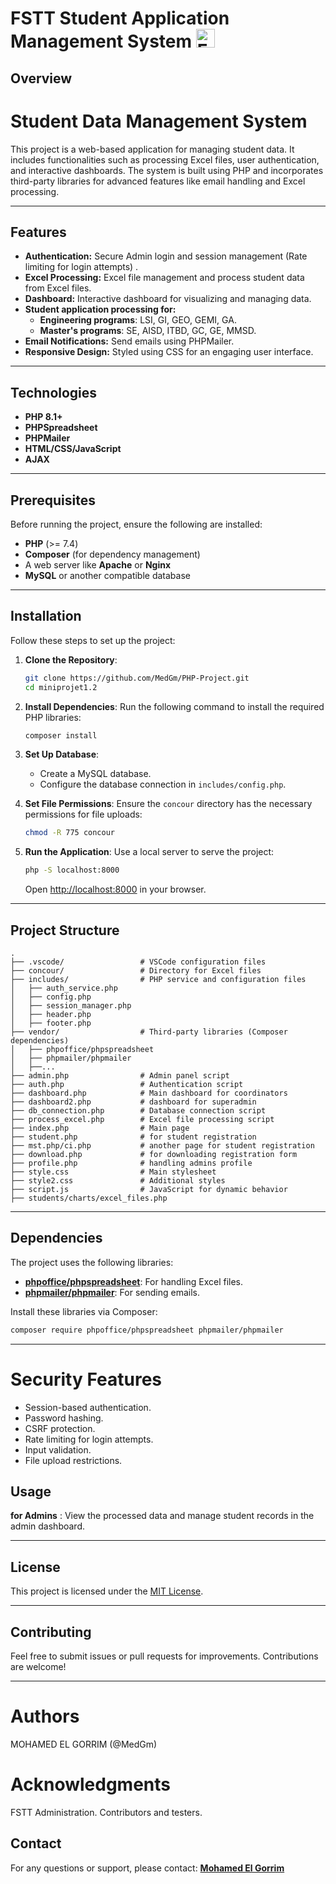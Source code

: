 # FSTT Student Application Management System <img src="https://fstt.ac.ma/Portail2023/wp-content/uploads/2023/03/Untitled-3-300x300.png" alt="FSTT Logo" width="30" height="30">


## Overview
# Student Data Management System

This project is a web-based application for managing student data. It includes functionalities such as processing Excel files, user authentication, and interactive dashboards. The system is built using PHP and incorporates third-party libraries for advanced features like email handling and Excel processing.

------

## Features
- **Authentication:** Secure Admin login and session management (Rate limiting for login attempts) .
- **Excel Processing:** Excel file management and process student data from Excel files.
- **Dashboard:** Interactive dashboard for visualizing and managing data.
- **Student application processing for:**
  - **Engineering programs**: LSI, GI, GEO, GEMI, GA.
  - **Master's programs**: SE, AISD, ITBD, GC, GE, MMSD.
- **Email Notifications:** Send emails using PHPMailer.
- **Responsive Design:** Styled using CSS for an engaging user interface.
---

## Technologies
- **PHP 8.1+**
- **PHPSpreadsheet**
- **PHPMailer**
- **HTML/CSS/JavaScript**
- **AJAX**

---
## Prerequisites

Before running the project, ensure the following are installed:

- **PHP** (>= 7.4)
- **Composer** (for dependency management)
- A web server like **Apache** or **Nginx**
- **MySQL** or another compatible database

---

## Installation

Follow these steps to set up the project:

1. **Clone the Repository**:
   ```bash
   git clone https://github.com/MedGm/PHP-Project.git
   cd miniprojet1.2
   ```

2. **Install Dependencies**:
   Run the following command to install the required PHP libraries:
   ```bash
   composer install 
   ```

3. **Set Up Database**:
   - Create a MySQL database.
   - Configure the database connection in `includes/config.php`.

4. **Set File Permissions**:
   Ensure the `concour` directory has the necessary permissions for file uploads:
   ```bash
   chmod -R 775 concour
   ```

5. **Run the Application**:
   Use a local server to serve the project:
   ```bash
   php -S localhost:8000
   ```
   Open [http://localhost:8000](http://localhost:8000) in your browser.

---

## Project Structure

```
.
├── .vscode/                 # VSCode configuration files
├── concour/                 # Directory for Excel files
├── includes/                # PHP service and configuration files
│   ├── auth_service.php
│   ├── config.php
│   ├── session_manager.php
│   ├── header.php
│   ├── footer.php
├── vendor/                  # Third-party libraries (Composer dependencies)
│   ├── phpoffice/phpspreadsheet
│   ├── phpmailer/phpmailer
│   ├──...
├── admin.php                # Admin panel script
├── auth.php                 # Authentication script
├── dashboard.php            # Main dashboard for coordinators
├── dashboard2.php           # dashboard for superadmin
├── db_connection.php        # Database connection script
├── process_excel.php        # Excel file processing script
├── index.php                # Main page
├── student.php              # for student registration
├── mst.php/ci.php           # another page for student registration
├── download.php             # for downloading registration form
├── profile.php              # handling admins profile
├── style.css                # Main stylesheet
├── style2.css               # Additional styles
├── script.js                # JavaScript for dynamic behavior
├── students/charts/excel_files.php
```

---

## Dependencies

The project uses the following libraries:

- **[phpoffice/phpspreadsheet](https://phpspreadsheet.readthedocs.io/en/latest/)**: For handling Excel files.
- **[phpmailer/phpmailer](https://github.com/PHPMailer/PHPMailer)**: For sending emails.

Install these libraries via Composer:
```bash
composer require phpoffice/phpspreadsheet phpmailer/phpmailer
```

---

# Security Features

- Session-based authentication.
- Password hashing.
- CSRF protection.
- Rate limiting for login attempts.
- Input validation.
- File upload restrictions.

## Usage

**for Admins** : View the processed data and manage student records in the admin dashboard.

---
## License

This project is licensed under the [MIT License](LICENSE).

---

## Contributing

Feel free to submit issues or pull requests for improvements. Contributions are welcome!

---

# Authors

MOHAMED EL GORRIM (@MedGm)

# Acknowledgments

FSTT Administration.
Contributors and testers.

## Contact

For any questions or support, please contact:
**[Mohamed El Gorrim](mailto:elgorrim.mohamed@etu.uae.ac.ma)**
